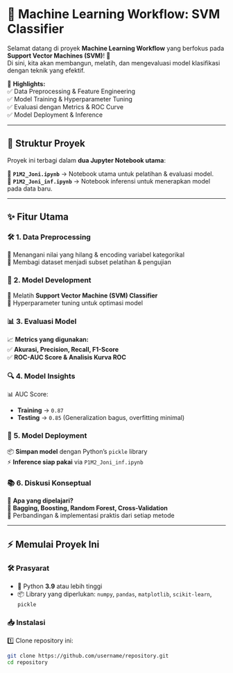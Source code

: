 # 🚀 Machine Learning Workflow: SVM Classifier  

Selamat datang di proyek **Machine Learning Workflow** yang berfokus pada **Support Vector Machines (SVM)**! 🎯  
Di sini, kita akan membangun, melatih, dan mengevaluasi model klasifikasi dengan teknik yang efektif.  

📌 **Highlights:**  
✅ Data Preprocessing & Feature Engineering  
✅ Model Training & Hyperparameter Tuning  
✅ Evaluasi dengan Metrics & ROC Curve  
✅ Model Deployment & Inference  

---  

## 📖 **Struktur Proyek**  
Proyek ini terbagi dalam **dua Jupyter Notebook utama**:  

📂 **`P1M2_Joni.ipynb`** → Notebook utama untuk pelatihan & evaluasi model.  
📂 **`P1M2_Joni_inf.ipynb`** → Notebook inferensi untuk menerapkan model pada data baru.  

---

## ✨ **Fitur Utama**  

### 🛠 **1. Data Preprocessing**  
🔹 Menangani nilai yang hilang & encoding variabel kategorikal  
🔹 Membagi dataset menjadi subset pelatihan & pengujian  

### 🎯 **2. Model Development**  
🧠 Melatih **Support Vector Machine (SVM) Classifier**  
📌 Hyperparameter tuning untuk optimasi model  

### 📊 **3. Evaluasi Model**  
📈 **Metrics yang digunakan:**  
✅ **Akurasi, Precision, Recall, F1-Score**  
✅ **ROC-AUC Score & Analisis Kurva ROC**  

### 🔍 **4. Model Insights**  
📊 AUC Score:  
- **Training** → `0.87`  
- **Testing** → `0.85` (Generalization bagus, overfitting minimal)  

### 🚀 **5. Model Deployment**  
📦 **Simpan model** dengan Python’s `pickle` library  
⚡ **Inference siap pakai** via `P1M2_Joni_inf.ipynb`  

### 📚 **6. Diskusi Konseptual**  
📖 **Apa yang dipelajari?**  
🔹 **Bagging, Boosting, Random Forest, Cross-Validation**  
🔹 Perbandingan & implementasi praktis dari setiap metode  

---

## ⚡ **Memulai Proyek Ini**  

### 🛠 **Prasyarat**  
- 🐍 Python **3.9** atau lebih tinggi  
- 📦 Library yang diperlukan: `numpy`, `pandas`, `matplotlib`, `scikit-learn`, `pickle`  

### 📥 **Instalasi**  
1️⃣ Clone repository ini:  
   ```bash
   git clone https://github.com/username/repository.git
   cd repository
